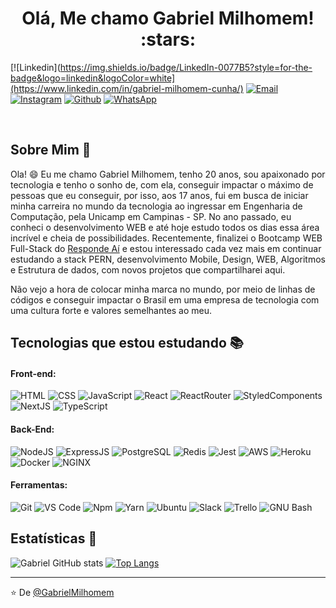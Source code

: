 <h1 align="center">Olá, Me chamo Gabriel Milhomem! :stars:</h1>

[![Linkedin](https://img.shields.io/badge/LinkedIn-0077B5?style=for-the-badge&logo=linkedin&logoColor=white](https://www.linkedin.com/in/gabriel-milhomem-cunha/)
[![Email](https://img.shields.io/badge/Gmail-D14836?style=for-the-badge&logo=gmail&logoColor=white)](mailto:gabriell.mil@gmail.com)
[![Instagram](https://img.shields.io/badge/Instagram-E4405F?style=for-the-badge&logo=instagram&logoColor=white)](https://www.instagram.com/gabrielmilhomem/)
[![Github](https://img.shields.io/badge/GitHub-100000?style=for-the-badge&logo=github&logoColor=white)](https://github.com/gabriel-milhomem)
[![WhatsApp](https://img.shields.io/badge/WhatsApp-25D366?style=for-the-badge&logo=whatsapp&logoColor=white)](https://api.whatsapp.com/send?phone=5562984224182&text=Olá,%20meu%20amigo!)

<br />

## Sobre Mim :wave:

Ola! :smile: Eu me chamo Gabriel Milhomem, tenho 20 anos, sou apaixonado por tecnologia e tenho o sonho de, com ela, conseguir impactar o máximo de pessoas que eu conseguir, por isso, aos 17 anos, fui em busca de iniciar minha carreira no mundo da tecnologia ao ingressar em Engenharia de Computação, pela Unicamp em Campinas - SP. No ano passado, eu conheci o desenvolvimento WEB e até hoje estudo todos os dias essa área incrível e cheia de possibilidades. Recentemente, finalizei o Bootcamp WEB Full-Stack do [Responde Aí](https://page.respondeai.com.br/bootcamp) e estou interessado cada vez mais em continuar estudando a stack PERN, desenvolvimento Mobile, Design, WEB, Algoritmos e Estrutura de dados, com novos projetos que compartilharei aqui.

Não vejo a hora de colocar minha marca no mundo, por meio de linhas de códigos e conseguir impactar o Brasil em uma empresa de tecnologia com uma cultura forte e valores semelhantes ao meu.

## Tecnologias que estou estudando :books:

#### Front-end:

![HTML](https://img.shields.io/badge/HTML5-E34F26?style=for-the-badge&logo=html5&logoColor=white)
![CSS](https://img.shields.io/badge/CSS3-1572B6?style=for-the-badge&logo=css3&logoColor=white)
![JavaScript](https://img.shields.io/badge/JavaScript-F7DF1E?style=for-the-badge&logo=javascript&logoColor=black)
![React](https://img.shields.io/badge/React-20232A?style=for-the-badge&logo=react&logoColor=61DAFB)
![ReactRouter](https://img.shields.io/badge/React_Router-CA4245?style=for-the-badge&logo=react-router&logoColor=white)
![StyledComponents](https://img.shields.io/badge/styled--components-DB7093?style=for-the-badge&logo=styled-components&logoColor=white)
![NextJS](https://img.shields.io/badge/next.js-000000?style=for-the-badge&logo=next.js&logoColor=white)
![TypeScript](https://img.shields.io/badge/TypeScript-007ACC?style=for-the-badge&logo=typescript&logoColor=white)

#### Back-End:

![NodeJS](https://img.shields.io/badge/Node.js-43853D?style=for-the-badge&logo=node.js&logoColor=white)
![ExpressJS](https://img.shields.io/badge/Express.js-404D59?style=for-the-badge&logo=express&logoColor=white)
![PostgreSQL](https://img.shields.io/badge/PostgreSQL-316192?style=for-the-badge&logo=postgresql&logoColor=white)
![Redis](https://img.shields.io/badge/Redis-DC382D?style=for-the-badge&logo=redis&logoColor=ffffff)
![Jest](https://img.shields.io/badge/Jest-C21325?style=for-the-badge&logo=jest&logoColor=white)
![AWS](https://img.shields.io/badge/Amazon_AWS-232F3E?style=for-the-badge&logo=amazon-aws&logoColor=white)
![Heroku](https://img.shields.io/badge/Heroku-430098?style=for-the-badge&logo=heroku&logoColor=white)
![Docker](https://img.shields.io/badge/Docker-black?style=for-the-badge&logo=docker)
![NGINX](http://img.shields.io/badge/-NGINX-269539?style=for-the-badge&logo=nginx&logoColor=ffffff)

#### Ferramentas:

![Git](https://img.shields.io/badge/Git-F05032?style=for-the-badge&logo=git&logoColor=white)
![VS Code](http://img.shields.io/badge/VS%20Code-007ACC?style=for-the-badge&logo=visual-studio-code&logoColor=ffffff)
![Npm](https://img.shields.io/badge/npm-CB3837?style=for-the-badge&logo=npm&logoColor=white)
![Yarn](https://img.shields.io/badge/Yarn-2C8EBB?style=for-the-badge&logo=yarn&logoColor=white)
![Ubuntu](https://img.shields.io/badge/Ubuntu-E95420?style=for-the-badge&logo=ubuntu&logoColor=white)
![Slack](https://img.shields.io/badge/Slack-4A154B?style=for-the-badge&logo=slack&logoColor=white)
![Trello](https://img.shields.io/badge/Trello-0079BF?style=for-the-badge&logo=trello&logoColor=white)
![GNU Bash](https://img.shields.io/badge/GNU_Bash-4EAA25?style=for-the-badge&logo=gnu-bash&logoColor=white)

## Estatísticas :rocket:

![Gabriel GitHub stats](https://github-readme-stats.vercel.app/api?username=gabriel-milhomem&show_icons=true&theme=cobalt&count_private=true)
<wbr />
[![Top Langs](https://github-readme-stats.vercel.app/api/top-langs/?username=gabriel-milhomem&layout=compact)](https://github.com/gabriel-milhomem/github-readme-stats)

<hr />

:star: De [@GabrielMilhomem](https://github.com/gabriel-milhomem)
